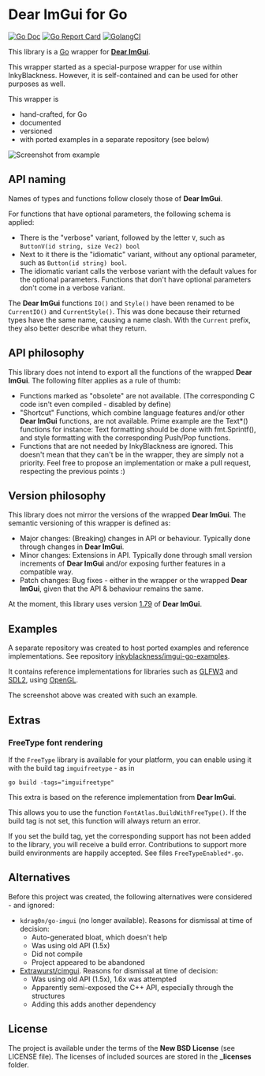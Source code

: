 # Dear ImGui for Go

[![Go Doc](https://godoc.org/github.com/inkyblackness/imgui-go?status.svg)](https://godoc.org/github.com/inkyblackness/imgui-go)
[![Go Report Card](https://goreportcard.com/badge/github.com/inkyblackness/imgui-go)](https://goreportcard.com/report/github.com/inkyblackness/imgui-go)
[![GolangCI](https://golangci.com/badges/github.com/inkyblackness/imgui-go.svg)](https://golangci.com)

This library is a [Go](https://www.golang.org) wrapper for **[Dear ImGui](https://github.com/ocornut/imgui)**.

This wrapper started as a special-purpose wrapper for use within InkyBlackness.
However, it is self-contained and can be used for other purposes as well.

This wrapper is
* hand-crafted, for Go
* documented
* versioned
* with ported examples in a separate repository (see below)

![Screenshot from example](assets/screenshot.png)

## API naming

Names of types and functions follow closely those of **Dear ImGui**.

For functions that have optional parameters, the following schema is applied:
* There is the "verbose" variant, followed by the letter `V`, such as `ButtonV(id string, size Vec2) bool`
* Next to it there is the "idiomatic" variant, without any optional parameter, such as `Button(id string) bool`.
* The idiomatic variant calls the verbose variant with the default values for the optional parameters.
Functions that don't have optional parameters don't come in a verbose variant.

The **Dear ImGui** functions `IO()` and `Style()` have been renamed to be `CurrentIO()` and `CurrentStyle()`.
This was done because their returned types have the same name, causing a name clash.
With the `Current` prefix, they also better describe what they return.  

## API philosophy
This library does not intend to export all the functions of the wrapped **Dear ImGui**. The following filter applies as a rule of thumb:
* Functions marked as "obsolete" are not available. (The corresponding C code isn't even compiled - disabled by define)
* "Shortcut" Functions, which combine language features and/or other **Dear ImGui** functions, are not available. Prime example are the Text*() functions for instance: Text formatting should be done with fmt.Sprintf(), and style formatting with the corresponding Push/Pop functions.
* Functions that are not needed by InkyBlackness are ignored. This doesn't mean that they can't be in the wrapper, they are simply not a priority. Feel free to propose an implementation or make a pull request, respecting the previous points :)

## Version philosophy
This library does not mirror the versions of the wrapped **Dear ImGui**. The semantic versioning of this wrapper is defined as:
* Major changes: (Breaking) changes in API or behaviour. Typically done through changes in **Dear ImGui**.
* Minor changes: Extensions in API. Typically done through small version increments of **Dear ImGui** and/or exposing further features in a compatible way.
* Patch changes: Bug fixes - either in the wrapper or the wrapped **Dear ImGui**, given that the API & behaviour remains the same.

At the moment, this library uses version [1.79](https://github.com/ocornut/imgui/releases/tag/v1.79) of **Dear ImGui**.

## Examples
A separate repository was created to host ported examples and reference implementations.
See repository [inkyblackness/imgui-go-examples](https://github.com/inkyblackness/imgui-go-examples).

It contains reference implementations for libraries such as [GLFW3](https://github.com/go-gl/glfw) and [SDL2](https://github.com/veandco/go-sdl2), using [OpenGL](https://github.com/go-gl/gl).

The screenshot above was created with such an example.

## Extras

### FreeType font rendering

If the `FreeType` library is available for your platform, you can enable using it with the build tag `imguifreetype` - as in
```
go build -tags="imguifreetype"
```
This extra is based on the reference implementation from **Dear ImGui**.

This allows you to use the function `FontAtlas.BuildWithFreeType()`. If the build tag is not set, this function will always return an error. 

If you set the build tag, yet the corresponding support has not been added to the library, you will receive a build error.
Contributions to support more build environments are happily accepted. See files `FreeTypeEnabled*.go`.

## Alternatives

Before this project was created, the following alternatives were considered - and ignored:
* `kdrag0n/go-imgui` (no longer available). Reasons for dismissal at time of decision:
  * Auto-generated bloat, which doesn't help
  * Was using old API (1.5x)
  * Did not compile
  * Project appeared to be abandoned
* [Extrawurst/cimgui](https://github.com/Extrawurst/cimgui). Reasons for dismissal at time of decision:
  * Was using old API (1.5x), 1.6x was attempted
  * Apparently semi-exposed the C++ API, especially through the structures
  * Adding this adds another dependency


## License

The project is available under the terms of the **New BSD License** (see LICENSE file).
The licenses of included sources are stored in the **_licenses** folder.
